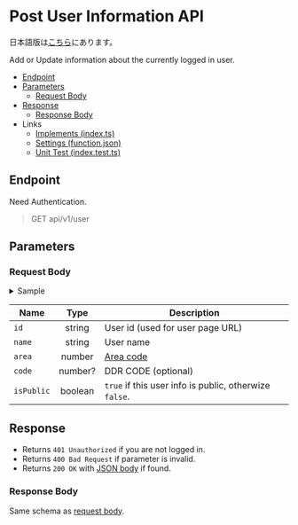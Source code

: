 # Post User Information API

日本語版は[こちら](./README-ja.md)にあります。

Add or Update information about the currently logged in user.

- [Endpoint](#endpoint)
- [Parameters](#parameters)
  - [Request Body](#request-body)
- [Response](#response)
  - [Response Body](#response-body)
- Links
  - [Implements (index.ts)](index.ts)
  - [Settings (function.json)](function.json)
  - [Unit Test (index.test.ts)](index.test.ts)

## Endpoint

Need Authentication.

> GET api/v1/user

## Parameters

### Request Body

<details>
  <summary>Sample</summary>

```json
{
  "id": "afro0001",
  "name": "AFRO",
  "area": 13,
  "code": 10000000,
  "isPublic": false
}
```

</details>

|Name|Type|Description|
|----|:--:|-----------|
|`id`|string|User id (used for user page URL)|
|`name`|string|User name|
|`area`|number|[Area code](../../docs/db/users.md#area)|
|`code`|number?|DDR CODE (optional)|
|`isPublic`|boolean|`true` if this user info is public, otherwize `false`.|

## Response

- Returns `401 Unauthorized` if you are not logged in.
- Returns `400 Bad Request` if parameter is invalid.
- Returns `200 OK` with [JSON body](#response-body) if found.

### Response Body

Same schema as [request body](#request-body).

